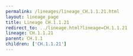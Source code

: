 ```yaml
---
permalink: /lineages/lineage_CH.1.1.21.html
layout: lineage_page
title: Lineage CH.1.1.21
redirect_to: ../lineage.html?lineage=CH.1.1.21
lineage: CH.1.1.21
parent: CH.1.1
children: ['CH.1.1.21']
---
```

